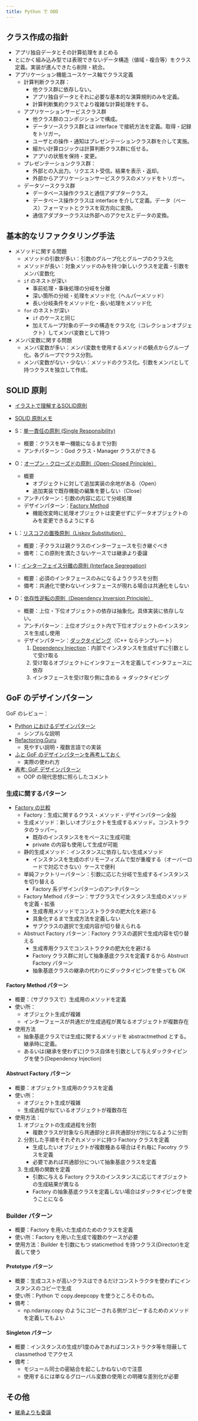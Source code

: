 ```yaml
---
title: Python で ODD
---
```


## クラス作成の指針

- アプリ独自データとその計算処理をまとめる
- とにかく組み込み型では表現できないデータ構造（値域・複合等）をクラス定義。実装が進んできたら削除・統合。
- アプリケーション機能ユースケース軸でクラス定義
  - 計算判断クラス群：
    - 他クラス群に依存しない。
    - アプリ独自データとそれに必要な基本的な演算規則のみを定義。
    - 計算判断集約クラスでより複雑な計算処理をする。
  - アプリケーションサービスクラス群
    - 他クラス群のコンポジションで構成。
    - データソースクラス群とは interface で接続方法を定義。取得・記録をトリガー。
    - ユーザとの操作・通知はプレゼンテーションクラス群を介して実施。
    - 細かい計算ロジックは計算判断クラス群に任せる。
    - アプリの状態を保持・変更。
  - プレゼンテーションクラス群：
    - 外部との入出力。リクエスト受信。結果を表示・返却。
    - 外部からアプリケーションサービスクラスのメソッドをトリガー。
  - データソースクラス群
    - データベース操作クラスと通信アダプタークラス。
    - データベース操作クラスは interface を介して定義。データ（ベース）フォーマットとクラスを双方向に変換。
    - 通信アダプタークラスは外部へのアクセスとデータの変換。

## 基本的なリファクタリング手法

- メソッドに関する問題
  - メソッドの引数が多い：引数のグループ化とグループのクラス化
  - メソッドが長い：対象メソッドのみを持つ新しいクラスを定義・引数をメンバ変数化
  - `if` のネストが深い
    - 事前処理・事後処理の分岐を分離
    - 深い箇所の分岐・処理をメソッド化（ヘルパーメソッド）
    - 長い分岐条件をメソッド化・長い処理をメソッド化
  - `for` のネストが深い
    - `if` のケースと同じ
    - 加えてループ対象のデータの構造をクラス化（コレクションオブジェクト）してメンバ変数として持つ
- メンバ変数に関する問題
  - メンバ変数が多い：メンバ変数を使用するメソッドの観点からグループ化。各グループでクラス分割。
  - メンバ変数がない・少ない：メソッドのクラス化。引数をメンバとして持つクラスを独立して作成。

## SOLID 原則

- [イラストで理解するSOLID原則](https://qiita.com/baby-degu/items/d058a62f145235a0f007)
- [SOLID 原則メモ](https://zenn.dev/megeton/articles/4aaa067fb3a8de)

- S：[単一責任の原則 (Single Responsibility)](https://plainprogram.com/single-responsibility-principle/)
  - 概要：クラスを単一機能になるまで分割
  - アンチパターン：God クラス・Manager クラスができる
- O：[オープン・クローズドの原則（Open-Closed Principle）](https://plainprogram.com/open-closed-principle/)
  - 概要
    - オブジェクトに対して追加実装の余地がある（Open）
    - 追加実装で既存機能の編集を要しない（Close）
  - アンチパターン：引数の内容に応じて分岐処理
  - デザインパターン：[Factory Method](https://qiita.com/k2491p/items/db69dd2dc43a5a678b4f)
    - 機能改変時に処理オブジェクトは変更せずにデータオブジェクトのみを変更できるようにする
- L：[リスコフの置換原則（Liskov Substitution）](https://plainprogram.com/liskov-substitution-principle/)
  - 概要：子クラスは親クラスのインターフェースを引き継ぐべき
  - 備考：この原則を満たさないケースでは継承より委譲
- I：[インターフェイス分離の原則 (Interface Segregation)](https://plainprogram.com/interface-segregation-principle/)
  - 概要：必須のインタフェースのみになるようクラスを分割
  - 備考：共通化で使わないインタフェースが現れる場合は共通化をしない
- D：[依存性逆転の原則（Dependency Inversion Principle）](https://plainprogram.com/dependency-inversion-principle/)
  - 概要：上位・下位オブジェクトの依存は抽象化。具体実装に依存しない。
  - アンチパターン：上位オブジェクト内で下位オブジェクトのインスタンスを生成し使用
  - デザインパターン：[ダックタイピング](https://code-graffiti.com/duck-typing-in-python/)（C++ ならテンプレート）
    1. [Dependency Injection](https://qiita.com/mkgask/items/d984f7f4d94cc39d8e3c)：内部でインスタンスを生成せずに引数として受け取る
    2. 受け取るオブジェクトにインタフェースを定義してインタフェースに依存
    3. インタフェースを受け取り側に含める → ダックタイピング

## GoF のデザインパターン

GoF のレビュー：

- [Python におけるデザインパターン](https://nishi2.info/pydp/)
  - シンプルな説明
- [Refactoring.Guru](https://refactoring.guru/ja)
  - 見やすい説明・複数言語での実装
- [ふと GoF のデザインパターンを再考しておく](http://www.moonmile.net/blog/archives/7678)
  - 実際の使われ方
- [再考: GoF デザインパターン](https://qiita.com/irxground/items/d1f9cc447bafa8db2388)
  - OOP の現代思想に照らしたコメント

### 生成に関するパターン

- [Factory の比較](https://refactoring.guru/ja/design-patterns/factory-comparison)
  - Factory：生成に関するクラス・メソッド・デザインパターン全般
  - 生成メソッド：新しいオブジェクトを生成するメソッド。コンストラクタのラッパー。
    - 既存のインスタンスををベースに生成可能
    - private の内容も使用して生成が可能
  - 静的生成メソッド：インスタンスに依存しない生成メソッド
    - インスタンスを生成のポリモーフィズムで型が重複する（オーバーロードで対応できない）ケースで便利
  - 単純ファクトリーパターン：引数に応じた分岐で生成するインスタンスを切り替える
    - Factory 系デザインパターンのアンチパターン
  - Factory Method パターン：サブクラスでインスタンス生成のメソッドを定義・拡張
    - 生成専用メソッドでコンストラクタの肥大化を避ける
    - 具象化するまで生成方法を定義しない
    - サブクラスの選択で生成内容が切り替えられる
  - Abstruct Factory パターン：Factory クラスの選択で生成内容を切り替える
    - 生成専用クラスでコンストラクタの肥大化を避ける
    - Factory クラス群に対して抽象基底クラスを定義するから Abstruct Factory パターン
    - 抽象基底クラスの継承の代わりにダックタイピングを使っても OK

#### Factory Method パターン

- 概要：（サブクラスで）生成用のメソッドを定義
- 使い所：
  - オブジェクト生成が複雑
  - インターフェースが共通だが生成過程が異なるオブジェクトが複数存在
- 使用方法
  - 抽象基底クラスでは生成に関するメソッドを abstractmethod とする。継承時に定義。
  - あるいは(継承を使わずに)クラス自体を引数として与えダックタイピングを使う(Dependency Injection)

#### Abstruct Factory パターン

- 概要：オブジェクト生成用のクラスを定義
- 使い所：
  - オブジェクト生成が複雑
  - 生成過程が似ているオブジェクトが複数存在
- 使用方法：
    1. オブジェクトの生成過程を分割
       - 複数クラスが対象なら共通部分と非共通部分が別になるように分割
    2. 分割した手順をそれぞれメソッドに持つ Factory クラスを定義
       - 生成したいオブジェクトが複数種ある場合はそれ毎に Facotry クラスを定義
       - 必要であれば共通部分について抽象基底クラスを定義
    3. 生成用の関数を定義
       - 引数に与える Factory クラスのインスタンスに応じてオブジェクトの生成結果が異なる
       - Factory の抽象基底クラスを定義しない場合はダックタイピングを使うことになる

### Builder パターン

- 概要：Factory を用いた生成のためのクラスを定義
- 使い所：Factory を用いた生成で複数のケースが必要
- 使用方法：Builder を引数にもつ staticmethod を持つクラス(Director)を定義して使う

#### Prototype パターン

- 概要：生成コストが高いクラスはできるだけコンストラクタを使わずにインスタンスのコピーで生成
- 使い所：Python で copy.deepcopy を使うところそのもの。
- 備考：
  - np.ndarray.copy のようにコピーされる側がコピーするためのメソッドを定義してもよい

#### Singleton パターン

- 概要：インスタンスの生成が1度のみであればコンストラクタ等を隠蔽して classmethod でアクセス
- 備考：
  - モジュール同士の密結合を起こしかねないので注意
  - 使用するには単なるグローバル変数の使用との明確な差別化が必要

## その他

- [継承よりも委譲](https://qiita.com/kotetsu75/items/4b903023001f157554a4)

